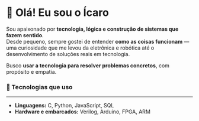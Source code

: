 # 👋 Olá! Eu sou o Ícaro 

Sou apaixonado por **tecnologia, lógica e construção de sistemas que fazem sentido**.  
Desde pequeno, sempre gostei de entender **como as coisas funcionam** — uma curiosidade que me levou da eletrônica e robótica até o desenvolvimento de soluções reais em tecnologia.  

Busco **usar a tecnologia para resolver problemas concretos**, com propósito e empatia.  


### 🚀 Tecnologias que uso
---
- **Linguagens:** C, Python, JavaScript, SQL  
- **Hardware e embarcados:** Verilog, Arduino, FPGA, ARM


<!--
**Itravain/Itravain** is a ✨ _special_ ✨ repository because its `README.md` (this file) appears on your GitHub profile.

Here are some ideas to get you started:

- 🔭 I’m currently working on ...
- 🌱 I’m currently learning ...
- 👯 I’m looking to collaborate on ...
- 🤔 I’m looking for help with ...
- 💬 Ask me about ...
- 📫 How to reach me: ...
- 😄 Pronouns: ...
- ⚡ Fun fact: ...
-->
